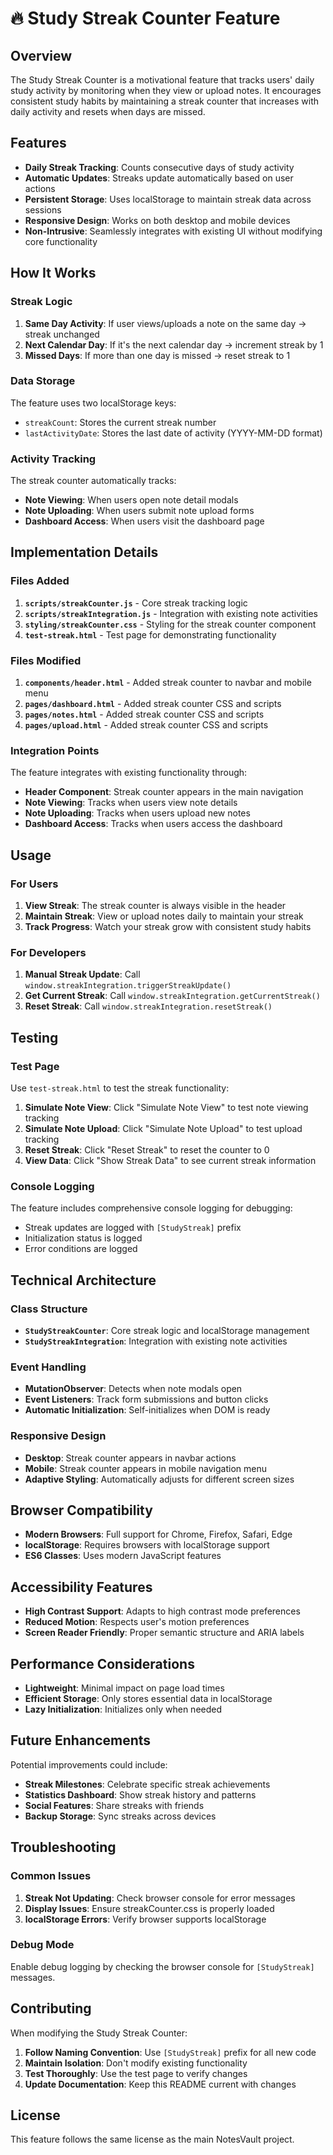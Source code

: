 # 🔥 Study Streak Counter Feature

## Overview

The Study Streak Counter is a motivational feature that tracks users' daily study activity by monitoring when they view or upload notes. It encourages consistent study habits by maintaining a streak counter that increases with daily activity and resets when days are missed.

## Features

- **Daily Streak Tracking**: Counts consecutive days of study activity
- **Automatic Updates**: Streaks update automatically based on user actions
- **Persistent Storage**: Uses localStorage to maintain streak data across sessions
- **Responsive Design**: Works on both desktop and mobile devices
- **Non-Intrusive**: Seamlessly integrates with existing UI without modifying core functionality

## How It Works

### Streak Logic

1. **Same Day Activity**: If user views/uploads a note on the same day → streak unchanged
2. **Next Calendar Day**: If it's the next calendar day → increment streak by 1
3. **Missed Days**: If more than one day is missed → reset streak to 1

### Data Storage

The feature uses two localStorage keys:
- `streakCount`: Stores the current streak number
- `lastActivityDate`: Stores the last date of activity (YYYY-MM-DD format)

### Activity Tracking

The streak counter automatically tracks:
- **Note Viewing**: When users open note detail modals
- **Note Uploading**: When users submit note upload forms
- **Dashboard Access**: When users visit the dashboard page

## Implementation Details

### Files Added

1. **`scripts/streakCounter.js`** - Core streak tracking logic
2. **`scripts/streakIntegration.js`** - Integration with existing note activities
3. **`styling/streakCounter.css`** - Styling for the streak counter component
4. **`test-streak.html`** - Test page for demonstrating functionality

### Files Modified

1. **`components/header.html`** - Added streak counter to navbar and mobile menu
2. **`pages/dashboard.html`** - Added streak counter CSS and scripts
3. **`pages/notes.html`** - Added streak counter CSS and scripts
4. **`pages/upload.html`** - Added streak counter CSS and scripts

### Integration Points

The feature integrates with existing functionality through:
- **Header Component**: Streak counter appears in the main navigation
- **Note Viewing**: Tracks when users view note details
- **Note Uploading**: Tracks when users upload new notes
- **Dashboard Access**: Tracks when users access the dashboard

## Usage

### For Users

1. **View Streak**: The streak counter is always visible in the header
2. **Maintain Streak**: View or upload notes daily to maintain your streak
3. **Track Progress**: Watch your streak grow with consistent study habits

### For Developers

1. **Manual Streak Update**: Call `window.streakIntegration.triggerStreakUpdate()`
2. **Get Current Streak**: Call `window.streakIntegration.getCurrentStreak()`
3. **Reset Streak**: Call `window.streakIntegration.resetStreak()`

## Testing

### Test Page

Use `test-streak.html` to test the streak functionality:

1. **Simulate Note View**: Click "Simulate Note View" to test note viewing tracking
2. **Simulate Note Upload**: Click "Simulate Note Upload" to test upload tracking
3. **Reset Streak**: Click "Reset Streak" to reset the counter to 0
4. **View Data**: Click "Show Streak Data" to see current streak information

### Console Logging

The feature includes comprehensive console logging for debugging:
- Streak updates are logged with `[StudyStreak]` prefix
- Initialization status is logged
- Error conditions are logged

## Technical Architecture

### Class Structure

- **`StudyStreakCounter`**: Core streak logic and localStorage management
- **`StudyStreakIntegration`**: Integration with existing note activities

### Event Handling

- **MutationObserver**: Detects when note modals open
- **Event Listeners**: Track form submissions and button clicks
- **Automatic Initialization**: Self-initializes when DOM is ready

### Responsive Design

- **Desktop**: Streak counter appears in navbar actions
- **Mobile**: Streak counter appears in mobile navigation menu
- **Adaptive Styling**: Automatically adjusts for different screen sizes

## Browser Compatibility

- **Modern Browsers**: Full support for Chrome, Firefox, Safari, Edge
- **localStorage**: Requires browsers with localStorage support
- **ES6 Classes**: Uses modern JavaScript features

## Accessibility Features

- **High Contrast Support**: Adapts to high contrast mode preferences
- **Reduced Motion**: Respects user's motion preferences
- **Screen Reader Friendly**: Proper semantic structure and ARIA labels

## Performance Considerations

- **Lightweight**: Minimal impact on page load times
- **Efficient Storage**: Only stores essential data in localStorage
- **Lazy Initialization**: Initializes only when needed

## Future Enhancements

Potential improvements could include:
- **Streak Milestones**: Celebrate specific streak achievements
- **Statistics Dashboard**: Show streak history and patterns
- **Social Features**: Share streaks with friends
- **Backup Storage**: Sync streaks across devices

## Troubleshooting

### Common Issues

1. **Streak Not Updating**: Check browser console for error messages
2. **Display Issues**: Ensure streakCounter.css is properly loaded
3. **localStorage Errors**: Verify browser supports localStorage

### Debug Mode

Enable debug logging by checking the browser console for `[StudyStreak]` messages.

## Contributing

When modifying the Study Streak Counter:

1. **Follow Naming Convention**: Use `[StudyStreak]` prefix for all new code
2. **Maintain Isolation**: Don't modify existing functionality
3. **Test Thoroughly**: Use the test page to verify changes
4. **Update Documentation**: Keep this README current with changes

## License

This feature follows the same license as the main NotesVault project.
